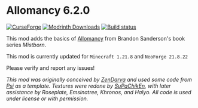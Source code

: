 Allomancy 6.2.0
===============

[![CurseForge](http://cf.way2muchnoise.eu/256282.svg)](https://www.curseforge.com/minecraft/mc-mods/allomancy) [![Modrinth Downloads](https://img.shields.io/modrinth/dt/allomancy?color=00AF5C&label=downloads&style=flat-square&logo=modrinth)](https://modrinth.com/mod/allomancy) [![Build status](https://github.com/legobmw99/Allomancy/actions/workflows/gradle.yml/badge.svg)](https://github.com/legobmw99/Allomancy/actions)

This mod adds the basics of [Allomancy](http://coppermind.net/wiki/Allomancy) from Brandon Sanderson's book series
*Mistborn*.

This mod is currently updated for `Minecraft 1.21.8` and `NeoForge 21.8.22`

Please verify and report any issues!

*This mod was originally conceived by [ZenDarva](https://github.com/ZenDarva) and used some code
from [Psi](https://github.com/Vazkii/Psi) as a template. Textures were redone
by [SuPaChikEn](https://twitter.com/SuPaChIkEn1), with later assistance by Roseplate, Emsinatree, Khronos, and Halyo.
All code is used under license or with permission.*
